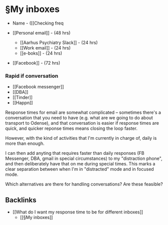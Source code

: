 # §My inboxes
* Name - ([[Checking freq

* [[Personal email]] - (48 hrs)
	* [[Aarhus Psychiatry Slack]] - (24 hrs)
	* [[Work email]] - (24 hrs)
	* [[e-boks]] - (24 hrs)
* [[Facebook]] - (72 hrs)

### Rapid if conversation
* [[Facebook messenger]]
* [[DBA]]
* [[Tinder]]
* [[Happn]]

Response times for email are somewhat complicated – sometimes there's a conversation that you need to have (e.g. what are we going to do about transport to Odense), and that conversation is easier if response times are quick, and quicker reponse times means closing the loop faster.

However, with the kind of activities that I'm currently in charge of, daily is more than enough. 

I can then add anyting that requires faster than daily responses (FB Messenger, DBA, gmail in special circumstances) to my "distraction phone", and then deliberately have that on me during special times. This marks a clear separation between when I'm in "distracted" mode and in focused mode.

Which alternatives are there for handling conversations? Are these feasible?

## Backlinks
* [[What do I want my response time to be for different inboxes]]
	* [[§My inboxes]]

<!-- #p1  -->

<!-- #.inbox -->

<!-- {BearID:F20E5FE9-DCE1-4758-AF08-EED613B93C74-4889-0001395EFF1852DB} -->
